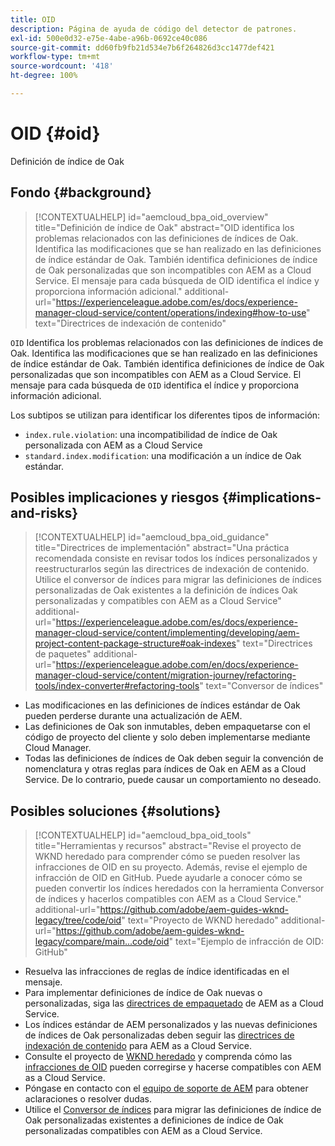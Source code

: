 ```yaml
---
title: OID
description: Página de ayuda de código del detector de patrones.
exl-id: 500e0d32-e75e-4abe-a96b-0692ce40c086
source-git-commit: dd60fb9fb21d534e7b6f264826d3cc1477def421
workflow-type: tm+mt
source-wordcount: '418'
ht-degree: 100%

---
```


# OID {#oid}

Definición de índice de Oak

## Fondo {#background}

>[!CONTEXTUALHELP]
>id="aemcloud_bpa_oid_overview"
>title="Definición de índice de Oak"
>abstract="OID identifica los problemas relacionados con las definiciones de índices de Oak. Identifica las modificaciones que se han realizado en las definiciones de índice estándar de Oak. También identifica definiciones de índice de Oak personalizadas que son incompatibles con AEM as a Cloud Service. El mensaje para cada búsqueda de OID identifica el índice y proporciona información adicional."
>additional-url="https://experienceleague.adobe.com/es/docs/experience-manager-cloud-service/content/operations/indexing#how-to-use" text="Directrices de indexación de contenido"

`OID` Identifica los problemas relacionados con las definiciones de índices de Oak. Identifica las modificaciones que se han realizado en las definiciones de índice estándar de Oak. También identifica definiciones de índice de Oak personalizadas que son incompatibles con AEM as a Cloud Service. El mensaje para cada búsqueda de `OID` identifica el índice y proporciona información adicional.

Los subtipos se utilizan para identificar los diferentes tipos de información:

* `index.rule.violation`: una incompatibilidad de índice de Oak personalizada con AEM as a Cloud Service
* `standard.index.modification`: una modificación a un índice de Oak estándar.

## Posibles implicaciones y riesgos {#implications-and-risks}

>[!CONTEXTUALHELP]
>id="aemcloud_bpa_oid_guidance"
>title="Directrices de implementación"
>abstract="Una práctica recomendada consiste en revisar todos los índices personalizados y reestructurarlos según las directrices de indexación de contenido. Utilice el conversor de índices para migrar las definiciones de índices personalizadas de Oak existentes a la definición de índices Oak personalizadas y compatibles con AEM as a Cloud Service"
>additional-url="https://experienceleague.adobe.com/es/docs/experience-manager-cloud-service/content/implementing/developing/aem-project-content-package-structure#oak-indexes" text="Directrices de paquetes"
>additional-url="https://experienceleague.adobe.com/en/docs/experience-manager-cloud-service/content/migration-journey/refactoring-tools/index-converter#refactoring-tools" text="Conversor de índices"

* Las modificaciones en las definiciones de índices estándar de Oak pueden perderse durante una actualización de AEM.
* Las definiciones de Oak son inmutables, deben empaquetarse con el código de proyecto del cliente y solo deben implementarse mediante Cloud Manager.
* Todas las definiciones de índices de Oak deben seguir la convención de nomenclatura y otras reglas para índices de Oak en AEM as a Cloud Service. De lo contrario, puede causar un comportamiento no deseado.

## Posibles soluciones {#solutions}

>[!CONTEXTUALHELP]
>id="aemcloud_bpa_oid_tools"
>title="Herramientas y recursos"
>abstract="Revise el proyecto de WKND heredado para comprender cómo se pueden resolver las infracciones de OID en su proyecto. Además, revise el ejemplo de infracción de OID en GitHub. Puede ayudarle a conocer cómo se pueden convertir los índices heredados con la herramienta Conversor de índices y hacerlos compatibles con AEM as a Cloud Service."
>additional-url="https://github.com/adobe/aem-guides-wknd-legacy/tree/code/oid" text="Proyecto de WKND heredado"
>additional-url="https://github.com/adobe/aem-guides-wknd-legacy/compare/main...code/oid" text="Ejemplo de infracción de OID: GitHub"

* Resuelva las infracciones de reglas de índice identificadas en el mensaje.
* Para implementar definiciones de índice de Oak nuevas o personalizadas, siga las [directrices de empaquetado](https://experienceleague.adobe.com/es/docs/experience-manager-cloud-service/content/implementing/developing/aem-project-content-package-structure) de AEM as a Cloud Service.
* Los índices estándar de AEM personalizados y las nuevas definiciones de índices de Oak personalizadas deben seguir las [directrices de indexación de contenido](https://experienceleague.adobe.com/es/docs/experience-manager-cloud-service/content/operations/indexing#preparing-the-new-index-definition) para AEM as a Cloud Service.
* Consulte el proyecto de [WKND heredado](https://github.com/adobe/aem-guides-wknd-legacy/tree/code/oid) y comprenda cómo las [infracciones de OID](https://github.com/adobe/aem-guides-wknd-legacy/compare/main...code/oid) pueden corregirse y hacerse compatibles con AEM as a Cloud Service.
* Póngase en contacto con el [equipo de soporte de AEM](https://helpx.adobe.com/es/enterprise/using/support-for-experience-cloud.html) para obtener aclaraciones o resolver dudas.
* Utilice el [Conversor de índices](https://experienceleague.adobe.com/en/docs/experience-manager-cloud-service/content/migration-journey/refactoring-tools/index-converter#refactoring-tools) para migrar las definiciones de índice de Oak personalizadas existentes a definiciones de índice de Oak personalizadas compatibles con AEM as a Cloud Service.
